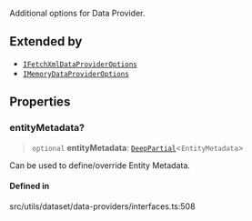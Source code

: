 Additional options for Data Provider.

## Extended by

- [`IFetchXmlDataProviderOptions`](IFetchXmlDataProviderOptions.md)
- [`IMemoryDataProviderOptions`](IMemoryDataProviderOptions.md)

## Properties

### entityMetadata?

> `optional` **entityMetadata**: [`DeepPartial`](../type-aliases/DeepPartial.md)\<`EntityMetadata`\>

Can be used to define/override Entity Metadata.

#### Defined in

src/utils/dataset/data-providers/interfaces.ts:508
